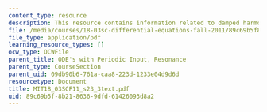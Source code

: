 ```yaml
---
content_type: resource
description: This resource contains information related to damped harmonic oscillator.
file: /media/courses/18-03sc-differential-equations-fall-2011/89c69b5f8b2186369dfd61426093d8a2_MIT18_03SCF11_s23_3text.pdf
file_type: application/pdf
learning_resource_types: []
ocw_type: OCWFile
parent_title: ODE's with Periodic Input, Resonance
parent_type: CourseSection
parent_uid: 09db90b6-761a-caa8-223d-1233e04d9d6d
resourcetype: Document
title: MIT18_03SCF11_s23_3text.pdf
uid: 89c69b5f-8b21-8636-9dfd-61426093d8a2
---
```

